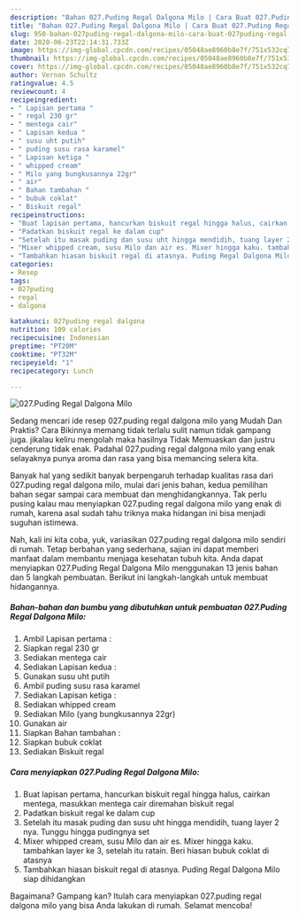 ```yaml
---
description: "Bahan 027.Puding Regal Dalgona Milo | Cara Buat 027.Puding Regal Dalgona Milo Yang Enak Dan Mudah"
title: "Bahan 027.Puding Regal Dalgona Milo | Cara Buat 027.Puding Regal Dalgona Milo Yang Enak Dan Mudah"
slug: 950-bahan-027puding-regal-dalgona-milo-cara-buat-027puding-regal-dalgona-milo-yang-enak-dan-mudah
date: 2020-06-23T22:14:31.733Z
image: https://img-global.cpcdn.com/recipes/05048ae8960b8e7f/751x532cq70/027puding-regal-dalgona-milo-foto-resep-utama.jpg
thumbnail: https://img-global.cpcdn.com/recipes/05048ae8960b8e7f/751x532cq70/027puding-regal-dalgona-milo-foto-resep-utama.jpg
cover: https://img-global.cpcdn.com/recipes/05048ae8960b8e7f/751x532cq70/027puding-regal-dalgona-milo-foto-resep-utama.jpg
author: Vernon Schultz
ratingvalue: 4.5
reviewcount: 4
recipeingredient:
- " Lapisan pertama "
- " regal 230 gr"
- " mentega cair"
- " Lapisan kedua "
- " susu uht putih"
- " puding susu rasa karamel"
- " Lapisan ketiga "
- " whipped cream"
- " Milo yang bungkusannya 22gr"
- " air"
- " Bahan tambahan "
- " bubuk coklat"
- " Biskuit regal"
recipeinstructions:
- "Buat lapisan pertama, hancurkan biskuit regal hingga halus, cairkan mentega, masukkan mentega cair diremahan biskuit regal"
- "Padatkan biskuit regal ke dalam cup"
- "Setelah itu masak puding dan susu uht hingga mendidih, tuang layer 2 nya. Tunggu hingga pudingnya set"
- "Mixer whipped cream, susu Milo dan air es. Mixer hingga kaku. tambahkan layer ke 3, setelah itu ratain. Beri hiasan bubuk coklat di atasnya"
- "Tambahkan hiasan biskuit regal di atasnya. Puding Regal Dalgona Milo siap dihidangkan"
categories:
- Resep
tags:
- 027puding
- regal
- dalgona

katakunci: 027puding regal dalgona 
nutrition: 109 calories
recipecuisine: Indonesian
preptime: "PT20M"
cooktime: "PT32M"
recipeyield: "1"
recipecategory: Lunch

---
```



![027.Puding Regal Dalgona Milo](https://img-global.cpcdn.com/recipes/05048ae8960b8e7f/751x532cq70/027puding-regal-dalgona-milo-foto-resep-utama.jpg)

Sedang mencari ide resep 027.puding regal dalgona milo yang Mudah Dan Praktis? Cara Bikinnya memang tidak terlalu sulit namun tidak gampang juga. jikalau keliru mengolah maka hasilnya Tidak Memuaskan dan justru cenderung tidak enak. Padahal 027.puding regal dalgona milo yang enak selayaknya punya aroma dan rasa yang bisa memancing selera kita.



Banyak hal yang sedikit banyak berpengaruh terhadap kualitas rasa dari 027.puding regal dalgona milo, mulai dari jenis bahan, kedua pemilihan bahan segar sampai cara membuat dan menghidangkannya. Tak perlu pusing kalau mau menyiapkan 027.puding regal dalgona milo yang enak di rumah, karena asal sudah tahu triknya maka hidangan ini bisa menjadi suguhan istimewa.


Nah, kali ini kita coba, yuk, variasikan 027.puding regal dalgona milo sendiri di rumah. Tetap berbahan yang sederhana, sajian ini dapat memberi manfaat dalam membantu menjaga kesehatan tubuh kita. Anda dapat menyiapkan 027.Puding Regal Dalgona Milo menggunakan 13 jenis bahan dan 5 langkah pembuatan. Berikut ini langkah-langkah untuk membuat hidangannya.

<!--inarticleads1-->

##### Bahan-bahan dan bumbu yang dibutuhkan untuk pembuatan 027.Puding Regal Dalgona Milo:

1. Ambil  Lapisan pertama :
1. Siapkan  regal 230 gr
1. Sediakan  mentega cair
1. Sediakan  Lapisan kedua :
1. Gunakan  susu uht putih
1. Ambil  puding susu rasa karamel
1. Sediakan  Lapisan ketiga :
1. Sediakan  whipped cream
1. Sediakan  Milo (yang bungkusannya 22gr)
1. Gunakan  air
1. Siapkan  Bahan tambahan :
1. Siapkan  bubuk coklat
1. Sediakan  Biskuit regal




<!--inarticleads2-->

##### Cara menyiapkan 027.Puding Regal Dalgona Milo:

1. Buat lapisan pertama, hancurkan biskuit regal hingga halus, cairkan mentega, masukkan mentega cair diremahan biskuit regal
1. Padatkan biskuit regal ke dalam cup
1. Setelah itu masak puding dan susu uht hingga mendidih, tuang layer 2 nya. Tunggu hingga pudingnya set
1. Mixer whipped cream, susu Milo dan air es. Mixer hingga kaku. tambahkan layer ke 3, setelah itu ratain. Beri hiasan bubuk coklat di atasnya
1. Tambahkan hiasan biskuit regal di atasnya. Puding Regal Dalgona Milo siap dihidangkan




Bagaimana? Gampang kan? Itulah cara menyiapkan 027.puding regal dalgona milo yang bisa Anda lakukan di rumah. Selamat mencoba!
